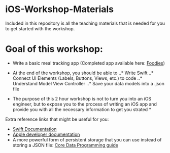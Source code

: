 # iOS-Workshop-Materials
Included in this repository is all the teaching materials that is needed for you to get started with the workshop.

# Goal of this workshop:
* Write a basic meal tracking app (Completed app available here: [Foodies](https://github.com/cjinghong/Foodies))
* At the end of the workshop, you should be able to
..* Write Swift
..* Connect UI Elements (Labels, Buttons, Views, etc.) to code
..* Understand Model View Controller
..* Save your data models into a .json file

* The purpose of this 2 hour workshop is not to turn you into an iOS engineer, 
but to expose you to the process of writing an iOS app and provide you with all the 
necessary information to get you strated *

Extra reference links that might be useful for you:
* [Swift Documentation](https://developer.apple.com/library/content/documentation/Swift/Conceptual/Swift_Programming_Language/index.html)
* [Apple developer documentation](https://developer.apple.com/documentation/)
* A more powerful form of persistent storage that you can use instead of storing a JSON file: [Core Data Programming guide](https://developer.apple.com/library/content/documentation/Cocoa/Conceptual/CoreData/index.html#//apple_ref/doc/uid/TP40001075-CH2-SW1)
